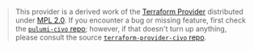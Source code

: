 > This provider is a derived work of the [Terraform Provider](https://github.com/civo/terraform-provider-civo)
> distributed under [MPL 2.0](https://www.mozilla.org/en-US/MPL/2.0/). If you encounter a bug or missing feature,
> first check the [`pulumi-civo` repo](https://github.com/pulumi/pulumi-civo/issues); however, if that doesn't turn up anything,
> please consult the source [`terraform-provider-civo` repo](https://github.com/civo/terraform-provider-civo/issues).
